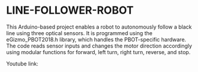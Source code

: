 # LINE-FOLLOWER-ROBOT
This Arduino-based project enables a robot to autonomously follow a black line using three optical sensors. It is programmed using the eGizmo_PBOT2018.h library, which handles the PBOT-specific hardware. The code reads sensor inputs and changes the motor direction accordingly using modular functions for forward, left turn, right turn, reverse, and stop.

Youtube link: 
